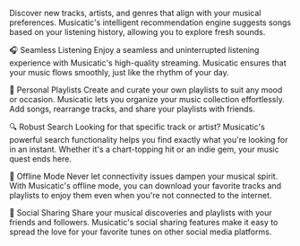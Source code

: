 Discover new tracks, artists, and genres that align with your musical preferences. Musicatic's intelligent recommendation engine suggests songs based on your listening history, allowing you to explore fresh sounds.

🎧 Seamless Listening
Enjoy a seamless and uninterrupted listening experience with Musicatic's high-quality streaming. Musicatic ensures that your music flows smoothly, just like the rhythm of your day.

📃 Personal Playlists
Create and curate your own playlists to suit any mood or occasion. Musicatic lets you organize your music collection effortlessly. Add songs, rearrange tracks, and share your playlists with friends.

🔍 Robust Search
Looking for that specific track or artist? Musicatic's powerful search functionality helps you find exactly what you're looking for in an instant. Whether it's a chart-topping hit or an indie gem, your music quest ends here.

📡 Offline Mode
Never let connectivity issues dampen your musical spirit. With Musicatic's offline mode, you can download your favorite tracks and playlists to enjoy them even when you're not connected to the internet.

💬 Social Sharing
Share your musical discoveries and playlists with your friends and followers. Musicatic's social sharing features make it easy to spread the love for your favorite tunes on other social media platforms.